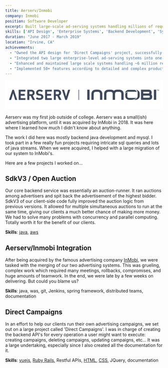 ```yaml
---
title: Aerserv/Inmobi
company: Inmobi
position: Software Developer
excerpt: Built large-scale ad-serving systems handling millions of requests per minute.
skills: ['API Design', 'Enterprise Systems', 'Backend Development', 'System Integration', 'Global Collaboration', 'Product Development', 'Large Scale Systems']
duration: "June 2017 - March 2019"
location: "Irvine, CA"
achievements:
  - "Owned the API design for 'Direct Campaigns' project, successfully supporting hundreds of clients and bringing forth $300K in new yearly revenue"
  - "Integrated two large enterprise-level ad-serving systems into one unified system, collaborating with global teams"
  - "Enhanced and maintained large scale systems handling ~6 million requests per minute"
  - "Implemented 50+ features according to detailed and complex product specifications"
---
```


![aerserv-inmobi](/portfolio/images/aerserv-inmobi.png)

Aerserv was my first job outside of college. Aerserv was a small(ish) advertising platform, until it was acquired by InMobi in 2018. It was here where I learned how much I didn't know about anything.

The work I did here was mostly backend java development and mysql. I took part in a few really fun projects requiring intricate sql queries and lots of java streams. When we were acquired, I helped with a large migration of our system to InMobi's.

Here are a few projects I worked on...

## SdkV3 / Open Auction

Our core backend service was essentially an auction-runner. It ran auctions among advertisers and spit back the advertisement of the highest bidder. SdkV3 of our client-side code fully improved the auction logic from previous versions. It allowed for multiple simultaneous auctions to run at the same time, giving our clients a much better chance of making more money. We had to solve many problems with concurrency and parallel computing. Totally worth it for the benefit of our clients.

**Skills**: [java](/skill/java/), [aws](/skill/aws/)

## Aerserv/Inmobi Integration

After being acquired by the famous advertising company [InMobi](https://www.inmobi.com/), we were tasked with the merging of our two advertising systems. This was grueling, complex work which required many meetings, rollbacks, compromises, and huge amounts of teamwork. In the end, we were late by a few weeks on delivering. But could you blame us?

**Skills**: java, was, git, Jenkins, spring framework, distributed teams, documentation

## Direct Campaigns

In an effort to help our clients run their own advertising campaigns, we set out on a large project called 'Direct Campaigns'. I was in charge of creating the backend API's for every operation a user might want to execute: creating campaigns, deleting campaigns, updating campaigns, etc... It was a large undertaking, especially since I also created all the documentation for it.

**Skills**: [vuejs](/skill/vuejs/), [Ruby Rails](/skill/ruby/), Restful APIs, [HTML](/skill/html/), [CSS](/skill/css/), JQuery, documentation
